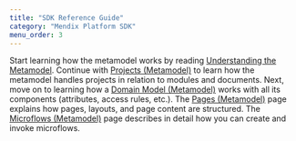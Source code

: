 ```yaml
---
title: "SDK Reference Guide"
category: "Mendix Platform SDK"
menu_order: 3
---
```


Start learning how the metamodel works by reading [Understanding the Metamodel](understanding-the-metamodel). Continue with [Projects (Metamodel)](projects-metamodel) to learn how the metamodel handles projects in relation to modules and documents. Next, move on to learning how a [Domain Model (Metamodel)](domain-model-metamodel)  works with all its components (attributes, access rules, etc.). The [Pages (Metamodel)](pages-metamodel) page explains how pages, layouts, and page content are structured. The [Microflows (Metamodel)](microflows-metamodel) page describes in detail how you can create and invoke microflows. 
